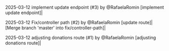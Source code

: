 2025-03-12 implement update endpoint (#3) by @RafaelaRomin
[implement update endpoint]|

2025-03-12 Fix/controller path (#2) by @RafaelaRomin
[update route]|
[Merge branch 'master' into fix/controller-path]|

2025-03-12 adjusting donations route (#1) by @RafaelaRomin
[adjusting donations route]|